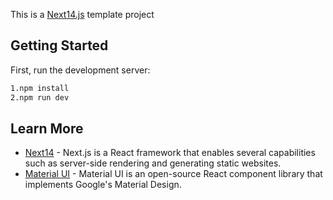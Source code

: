 This is a [Next14.js](https://nextjs.org/) template project

## Getting Started

First, run the development server:

```bash
1.npm install
2.npm run dev
```
## Learn More

- [Next14](https://nextjs.org/) - Next.js is a React framework that enables several capabilities such as server-side rendering and generating static websites.
- [Material UI](https://mui.com/material-ui/getting-started) - Material UI is an open-source React component library that implements Google's Material Design.


